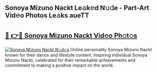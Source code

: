 ## Sonoya Mizuno Nackt Le𝚊k𝚎d N𝚞𝚍e - Part-Art Vid𝚎o Photos Le𝚊ks aueTT

# <h2><a href="http://fb8l8vm.evod.top/?m=Sonoya+Mizuno+Nackt">🔗 👉🔴 Sonoya Mizuno Nackt Vid𝚎o Ph𝚘t𝚘s</a></h2>

[![Sonoya Mizuno Nackt N𝚞d𝚎s](https://i.imgur.com/8V9OHl7.gif)](http://fb8l8vm.evod.top/?m=Sonoya+Mizuno+Nackt)
Online personality Sonoya Mizuno Nackt known for their dance and lifestyle content. Inspiring individual Sonoya Mizuno Nackt, celebrated for their remarkable achievements and commitment to making a positive impact on the world. 
